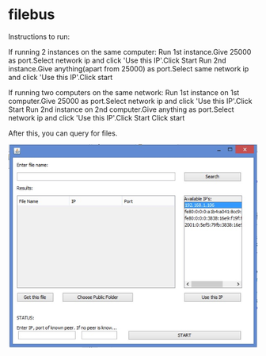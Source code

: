 # filebus
Instructions to run:  

If running 2 instances on the same computer:
	Run 1st instance.Give 25000 as port.Select network ip and click 'Use this IP'.Click Start
	Run 2nd instance.Give anything(apart from 25000) as port.Select same network ip and click 'Use this IP'.Click start

If running two computers on the same network:
	Run 1st instance on 1st computer.Give 25000 as port.Select network ip and click 'Use this IP'.Click Start
	Run 2nd instance on 2nd computer.Give anything as port.Select network ip and click 'Use this IP'.Click Start
	Click start

After this, you can query for files.

![ScreenShot](screen.jpg)
